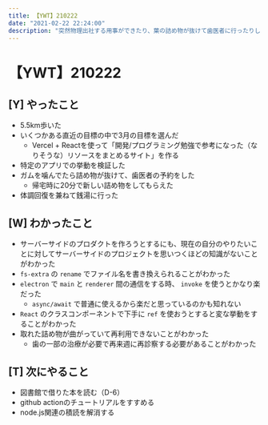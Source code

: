 ```yaml
---
title: 【YWT】210222
date: "2021-02-22 22:24:00"
description: "突然物理出社する用事ができたり、葉の詰め物が抜けて歯医者に行ったりした"
---
```


# 【YWT】210222

## [Y] やったこと

- 5.5km歩いた
- いくつかある直近の目標の中で3月の目標を選んだ
  - Vercel + Reactを使って「開発/プログラミング勉強で参考になった（なりそうな）リソースをまとめるサイト」を作る
- 特定のアプリでの挙動を検証した
- ガムを噛んでたら詰め物が抜けて、歯医者の予約をした
  - 帰宅時に20分で新しい詰め物をしてもらえた
- 体調回復を兼ねて銭湯に行った

## [W] わかったこと

- サーバーサイドのプロダクトを作ろうとするにも、現在の自分のやりたいことに対してサーバーサイドのプロジェクトを思いつくほどの知識がないことがわかった
- `fs-extra` の `rename` でファイル名を書き換えられることがわかった
- `electron` で `main` と `renderer` 間の通信をする時、 `invoke` を使うとかなり楽だった
  - `async/await` で普通に使えるから楽だと思っているのかも知れない
- `React` のクラスコンポーネントで下手に `ref` を使おうとすると変な挙動をすることがわかった
- 取れた詰め物が曲がっていて再利用できないことがわかった
  - 歯の一部の治療が必要で再来週に再診察する必要があることがわかった

## [T] 次にやること

- 図書館で借りた本を読む（D-6）
- github actionのチュートリアルをすすめる
- node.js関連の積読を解消する

